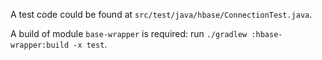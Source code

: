 A test code could be found at `src/test/java/hbase/ConnectionTest.java`.

A build of module `base-wrapper` is required: run `./gradlew :hbase-wrapper:build -x test`.
